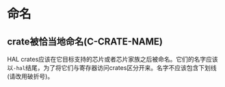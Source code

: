 # 命名


<a id="c-crate-name"></a>
## crate被恰当地命名(C-CRATE-NAME)

HAL crates应该在它目标支持的芯片或者芯片家族之后被命名。它们的名字应该以`-hal`结尾，为了将它们与寄存器访问crates区分开来。名字不应该包含下划线(请改用破折号)。
